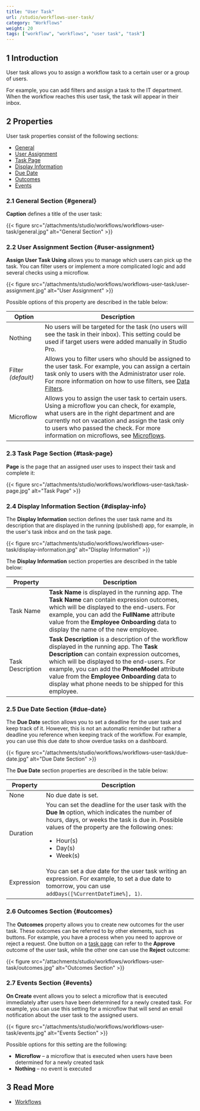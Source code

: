 ```yaml
---
title: "User Task"
url: /studio/workflows-user-task/
category: "Workflows"
weight: 20
tags: ["workflow", "workflows", "user task", "task"]
---
```


## 1 Introduction

User task allows you to assign a workflow task to a certain user or a group of users. 

For example, you can add filters and assign a task to the IT department. When the workflow reaches this user task, the task will appear in their inbox.

## 2 Properties

User task properties consist of the following sections:

* [General](#general)
* [User Assignment](#user-assignment)
* [Task Page](#task-page)
* [Display Information](#display-info)
* [Due Date](#due-date)
* [Outcomes](#outcomes)
* [Events](#events)

### 2.1 General Section {#general}

**Caption** defines a title of the user task:

{{< figure src="/attachments/studio/workflows/workflows-user-task/general.jpg" alt="General Section" >}}

### 2.2 User Assignment Section {#user-assignment}

**Assign User Task Using** allows you to manage which users can pick up the task. You can filter users or implement a more complicated logic and add several checks using a microflow. 

{{< figure src="/attachments/studio/workflows/workflows-user-task/user-assignment.jpg" alt="User Assignment" >}}

Possible options of this property are described in the table below:

| Option             | Description                                                  |
| ------------------ | ------------------------------------------------------------ |
| Nothing            | No users will be targeted for the task (no users will see the task in their inbox). This setting could be used if target users were added manually in Studio Pro. |
| Filter *(default)* | Allows you to filter users who should be assigned to the user task. For example, you can assign a certain task only to users with the Administrator user role. For more information on how to use filters, see [Data Filters](/studio/data-filters/). |
| Microflow          | Allows you to assign the user task to certain users. Using a microflow you can check, for example, what users are in the right department and are currently not on vacation and assign the task only to users who passed the check. For more information on microflows, see [Microflows](/studio/microflows/). |

### 2.3 Task Page Section {#task-page}

**Page** is the page that an assigned user uses to inspect their task and complete it: 

{{< figure src="/attachments/studio/workflows/workflows-user-task/task-page.jpg" alt="Task Page" >}}

### 2.4 Display Information Section {#display-info}

The **Display Information** section defines the user task name and its description that are displayed in the running (published) app, for example, in the user's task inbox and on the task page. 

{{< figure src="/attachments/studio/workflows/workflows-user-task/display-information.jpg" alt="Display Information" >}}

The **Display Information** section properties are described in the table below:

| Property         | Description                                                  |
| ---------------- | ------------------------------------------------------------ |
| Task Name        | **Task Name** is displayed in the running app. The **Task Name** can contain expression outcomes, which will be displayed to the end-users. For example, you can add the **FullName** attribute value from the **Employee Onboarding** data to display the name of the new employee. |
| Task Description | **Task Description** is a description of the workflow displayed in the running app. The **Task Description** can contain expression outcomes, which will be displayed to the end-users. For example, you can add the **PhoneModel** attribute value from the **Employee Onboarding** data to display what phone needs to be shipped for this employee. |

### 2.5 Due Date Section {#due-date}

The **Due Date** section allows you to set a deadline for the user task and keep track of it. However, this is not an automatic reminder but rather a deadline you reference when keeping track of the workflow. For example, you can use this due date to show overdue tasks on a dashboard.

{{< figure src="/attachments/studio/workflows/workflows-user-task/due-date.jpg" alt="Due Date Section" >}}

The **Due Date** section properties are described in the table below:

| Property   | Description                                                  |
| ---------- | ------------------------------------------------------------ |
| None       | No due date is set.                                          |
| Duration   | You can set the deadline for the user task with the **Due In** option, which indicates the number of hours, days, or weeks the task is due in. Possible values of the property are the following ones:<br /><ul><li>Hour(s)</li><li>Day(s)</li><li>Week(s)</li> </ul> |
| Expression | You can set a due date for the user task writing an expression. For example, to set a due date to tomorrow, you can use `addDays([%CurrentDateTime%], 1)`. |

### 2.6 Outcomes Section {#outcomes}

The **Outcomes** property allows you to create new outcomes for the user task. These outcomes can be referred to by other elements, such as buttons. For example, you have a process when you need to approve or reject a request. One button on a [task page](#task-page) can refer to the **Approve** outcome of the user task, while the other one can use the **Reject** outcome:

{{< figure src="/attachments/studio/workflows/workflows-user-task/outcomes.jpg" alt="Outcomes Section" >}}

### 2.7 Events Section {#events}

**On Create** event allows you to select a microflow that is executed immediately after users have been determined for a newly created task. For example, you can use this setting for a microflow that will send an email notification about the user task to the assigned users.

{{< figure src="/attachments/studio/workflows/workflows-user-task/events.jpg" alt="Events Section" >}}

Possible options for this setting are the following:

* **Microflow** – a microflow that is executed when users have been determined for a newly created task 
* **Nothing** – no event is executed

## 3 Read More

* [Workflows](/studio/workflows/)
